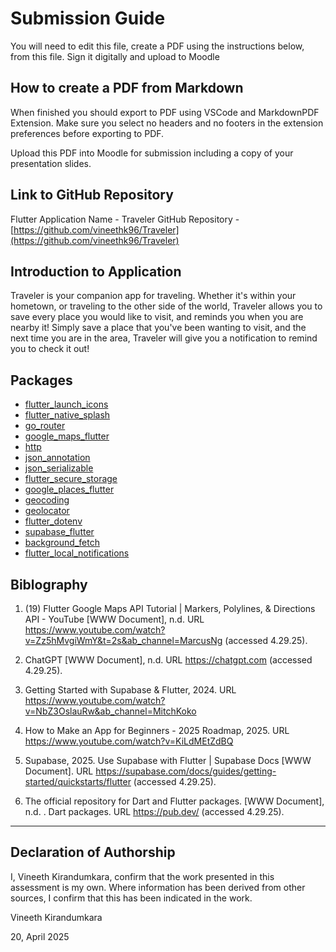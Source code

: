 <!---

---
title: "CASA0017: Traveler"
author: "Vineeth Kirandumkara"
date: "20 April 2025"
---

-->

# Submission Guide

You will need to edit this file, create a PDF using the instructions below, from this file.   Sign it digitally and upload to Moodle

## How to create a PDF from Markdown
When finished you should export to PDF using VSCode and MarkdownPDF Extension. Make sure you select no headers and no footers in the
extension preferences before exporting to PDF.   

Upload this PDF into Moodle for submission including a copy of your presentation slides.

## Link to GitHub Repository

Flutter Application Name - Traveler
GitHub Repository - [https://github.com/vineethk96/Traveler](https://github.com/vineethk96/Traveler)

## Introduction to Application

Traveler is your companion app for traveling. Whether it's within your hometown, or traveling to the other side of the world, Traveler allows you to save every place you would like to visit, and reminds you when you are nearby it! Simply save a place that you've been wanting to visit, and the next time you are in the area, Traveler will give you a notification to remind you to check it out!

## Packages
- [flutter_launch_icons](https://pub.dev/packages/flutter_launcher_icons)
- [flutter_native_splash](https://pub.dev/packages/flutter_native_splash)
- [go_router](https://pub.dev/packages/go_router)
- [google_maps_flutter](https://pub.dev/packages/google_maps_flutter)
- [http](https://pub.dev/packages/http)
- [json_annotation](https://pub.dev/packages/json_annotation)
- [json_serializable](https://pub.dev/packages/json_serializable)
- [flutter_secure_storage](https://pub.dev/packages/flutter_secure_storage)
- [google_places_flutter](https://pub.dev/packages/google_places_flutter)
- [geocoding](https://pub.dev/packages/geocoding)
- [geolocator](https://pub.dev/packages/geolocator)
- [flutter_dotenv](https://pub.dev/packages/flutter_dotenv)
- [supabase_flutter](https://pub.dev/packages/supabase_flutter)
- [background_fetch](https://pub.dev/packages/background_fetch)
- [flutter_local_notifications](https://pub.dev/packages/flutter_local_notifications)

## Biblography

1. (19) Flutter Google Maps API Tutorial | Markers, Polylines, & Directions API - YouTube [WWW Document], n.d. URL https://www.youtube.com/watch?v=Zz5hMvgiWmY&t=2s&ab_channel=MarcusNg (accessed 4.29.25).

2. ChatGPT [WWW Document], n.d. URL https://chatgpt.com (accessed 4.29.25).

3. Getting Started with Supabase & Flutter, 2024. URL https://www.youtube.com/watch?v=NbZ3OslauRw&ab_channel=MitchKoko

4. How to Make an App for Beginners - 2025 Roadmap, 2025. URL https://www.youtube.com/watch?v=KiLdMEtZdBQ

5. Supabase, 2025. Use Supabase with Flutter | Supabase Docs [WWW Document]. URL https://supabase.com/docs/guides/getting-started/quickstarts/flutter (accessed 4.29.25).

6. The official repository for Dart and Flutter packages. [WWW Document], n.d. . Dart packages. URL https://pub.dev/ (accessed 4.29.25).

----

## Declaration of Authorship

I, Vineeth Kirandumkara, confirm that the work presented in this assessment is my own. Where information has been derived from other sources, I confirm that this has been indicated in the work.

Vineeth Kirandumkara

20, April 2025
